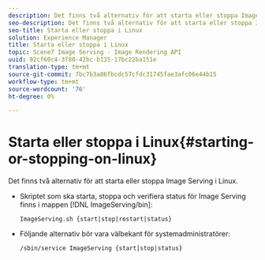 ```yaml
---
description: Det finns två alternativ för att starta eller stoppa Image Serving i Linux.
seo-description: Det finns två alternativ för att starta eller stoppa Image Serving i Linux.
seo-title: Starta eller stoppa i Linux
solution: Experience Manager
title: Starta eller stoppa i Linux
topic: Scene7 Image Serving - Image Rendering API
uuid: 92cf60c4-3f80-42bc-b135-17bc22ba151e
translation-type: tm+mt
source-git-commit: 7bc7b3a86fbcdc57cfdc31745fae3afc06e44b15
workflow-type: tm+mt
source-wordcount: '76'
ht-degree: 0%

---
```



# Starta eller stoppa i Linux{#starting-or-stopping-on-linux}

Det finns två alternativ för att starta eller stoppa Image Serving i Linux.

* Skriptet som ska starta, stoppa och verifiera status för Image Serving finns i mappen [!DNL ImageServing/bin]:

   `ImageServing.sh {start|stop|restart|status}`
* Följande alternativ bör vara välbekant för systemadministratörer:

   `/sbin/service ImageServing {start|stop|status}`
